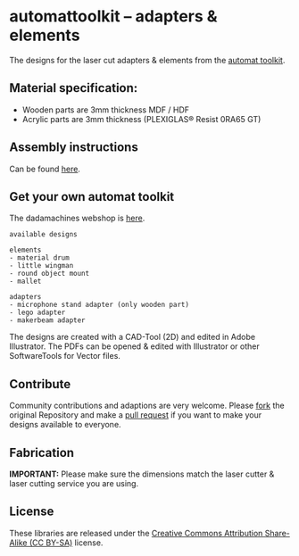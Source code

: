 # automattoolkit – adapters & elements

The designs for the laser cut adapters & elements from the [automat toolkit](https://www.kickstarter.com/projects/1481744082/dadamachines-music-machines-for-everyone).

## Material specification:
- Wooden parts are 3mm thickness MDF / HDF 
- Acrylic parts are 3mm thickness (PLEXIGLAS® Resist 0RA65 GT)

## Assembly instructions
Can be found [here](https://dadamachines.com/getstarted/automat-toolkit-adapters-elements-assembly/). 

## Get your own automat toolkit
The dadamachines webshop is [here](https://dadamachines.com/shop/).

```
available designs

elements
- material drum
- little wingman
- round object mount
- mallet

adapters
- microphone stand adapter (only wooden part)
- lego adapter
- makerbeam adapter

```

The designs are created with a CAD-Tool (2D) and edited in Adobe Illustrator. 
The PDFs can be opened & edited with Illustrator or other SoftwareTools for Vector files.

## Contribute 
Community contributions and adaptions are very welcome. 
Please [fork](https://help.github.com/articles/fork-a-repo/) the original Repository and make a [pull request](https://help.github.com/articles/about-pull-requests/) if you want to make your designs available to everyone.

## Fabrication
**IMPORTANT:** Please make sure the dimensions match the laser cutter & laser cutting service you are using. 

## License
These libraries are released under the [Creative Commons Attribution Share-Alike (CC BY-SA)](https://creativecommons.org/licenses/by-sa/4.0/) license.


